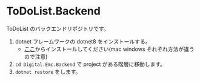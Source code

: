 # ToDoList.Backend

ToDoList のバックエンドリポジトリです。

1. dotnet フレームワークの dotnet8 をインストールする。
    - [ここ](https://dotnet.microsoft.com/ja-jp/download/dotnet/8.0)からインストールしてください(mac windows それぞれ方法が違うので注意)
2. `cd Digital.Emc.Backend` で project がある階層に移動します。
3. `dotnet restore` をします。
